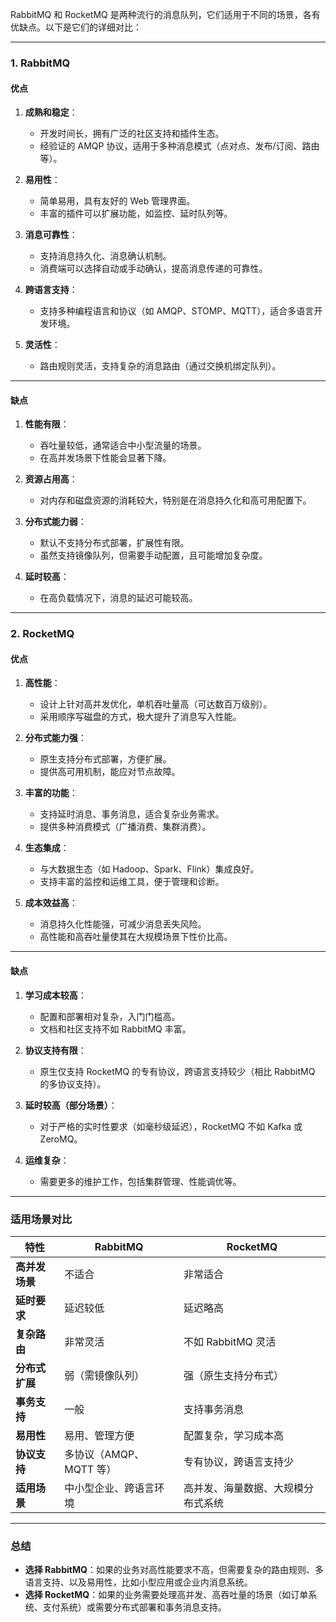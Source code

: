 RabbitMQ 和 RocketMQ 是两种流行的消息队列，它们适用于不同的场景，各有优缺点。以下是它们的详细对比：

---

### **1. RabbitMQ**

#### **优点**
1. **成熟和稳定**：
   - 开发时间长，拥有广泛的社区支持和插件生态。
   - 经验证的 AMQP 协议，适用于多种消息模式（点对点、发布/订阅、路由等）。

2. **易用性**：
   - 简单易用，具有友好的 Web 管理界面。
   - 丰富的插件可以扩展功能，如监控、延时队列等。

3. **消息可靠性**：
   - 支持消息持久化、消息确认机制。
   - 消费端可以选择自动或手动确认，提高消息传递的可靠性。

4. **跨语言支持**：
   - 支持多种编程语言和协议（如 AMQP、STOMP、MQTT），适合多语言开发环境。

5. **灵活性**：
   - 路由规则灵活，支持复杂的消息路由（通过交换机绑定队列）。

---

#### **缺点**
1. **性能有限**：
   - 吞吐量较低，通常适合中小型流量的场景。
   - 在高并发场景下性能会显著下降。

2. **资源占用高**：
   - 对内存和磁盘资源的消耗较大，特别是在消息持久化和高可用配置下。

3. **分布式能力弱**：
   - 默认不支持分布式部署，扩展性有限。
   - 虽然支持镜像队列，但需要手动配置，且可能增加复杂度。

4. **延时较高**：
   - 在高负载情况下，消息的延迟可能较高。

---

### **2. RocketMQ**

#### **优点**
1. **高性能**：
   - 设计上针对高并发优化，单机吞吐量高（可达数百万级别）。
   - 采用顺序写磁盘的方式，极大提升了消息写入性能。

2. **分布式能力强**：
   - 原生支持分布式部署，方便扩展。
   - 提供高可用机制，能应对节点故障。

3. **丰富的功能**：
   - 支持延时消息、事务消息，适合复杂业务需求。
   - 提供多种消费模式（广播消费、集群消费）。

4. **生态集成**：
   - 与大数据生态（如 Hadoop、Spark、Flink）集成良好。
   - 支持丰富的监控和运维工具，便于管理和诊断。

5. **成本效益高**：
   - 消息持久化性能强，可减少消息丢失风险。
   - 高性能和高吞吐量使其在大规模场景下性价比高。

---

#### **缺点**
1. **学习成本较高**：
   - 配置和部署相对复杂，入门门槛高。
   - 文档和社区支持不如 RabbitMQ 丰富。

2. **协议支持有限**：
   - 原生仅支持 RocketMQ 的专有协议，跨语言支持较少（相比 RabbitMQ 的多协议支持）。

3. **延时较高（部分场景）**：
   - 对于严格的实时性要求（如毫秒级延迟），RocketMQ 不如 Kafka 或 ZeroMQ。

4. **运维复杂**：
   - 需要更多的维护工作，包括集群管理、性能调优等。

---

### **适用场景对比**

| 特性           | **RabbitMQ**            | **RocketMQ**                       |
| -------------- | ----------------------- | ---------------------------------- |
| **高并发场景** | 不适合                  | 非常适合                           |
| **延时要求**   | 延迟较低                | 延迟略高                           |
| **复杂路由**   | 非常灵活                | 不如 RabbitMQ 灵活                 |
| **分布式扩展** | 弱（需镜像队列）        | 强（原生支持分布式）               |
| **事务支持**   | 一般                    | 支持事务消息                       |
| **易用性**     | 易用、管理方便          | 配置复杂，学习成本高               |
| **协议支持**   | 多协议（AMQP、MQTT 等） | 专有协议，跨语言支持少             |
| **适用场景**   | 中小型企业、跨语言环境  | 高并发、海量数据、大规模分布式系统 |

---

### **总结**

- **选择 RabbitMQ**：如果的业务对高性能要求不高，但需要复杂的路由规则、多语言支持、以及易用性，比如小型应用或企业内消息系统。
- **选择 RocketMQ**：如果的业务需要处理高并发、高吞吐量的场景（如订单系统、支付系统）或需要分布式部署和事务消息支持。

